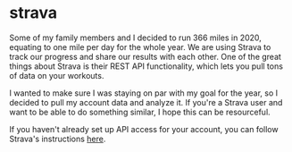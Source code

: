 # strava

Some of my family members and I decided to run 366 miles in 2020, equating to one mile per day for the whole year. We are using Strava to track our progress and share our results with each other. One of the great things about Strava is their REST API functionality, which lets you pull tons of data on your workouts.

I wanted to make sure I was staying on par with my goal for the year, so I decided to pull my account data and analyze it. If you're a Strava user and want to be able to do something similar, I hope this can be resourceful.

If you haven't already set up API access for your account, you can follow Strava's instructions [here](https://developers.strava.com/docs/getting-started/).